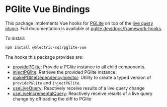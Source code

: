 # PGlite Vue Bindings

This package implements Vue hooks for [PGLite](https://pglite.dev/) on top of the [live query plugin](https://pglite.dev/docs/live-queries). Full documentation is available at [pglite.dev/docs/framework-hooks](https://pglite.dev/docs/framework-hooks#react).

To install:

```sh
npm install @electric-sql/pglite-vue
```

The hooks this package provides are:

- [providePGlite](https://pglite.dev/docs/framework-hook/vuevye#providepglite): Provide a PGlite instance to all child components.
- [injectPGlite](https://pglite.dev/docs/framework-hooks/vue#injectpglite): Retrieve the provided PGlite instance.
- [makePGliteDependencyInjector](https://pglite.dev/docs/framework-hooks/vue#makepglitedependencyinjector): Utility to create a typed version of `providePGlite` and `injectPGlite`.
- [useLiveQuery](https://pglite.dev/docs/framework-hooks#uselivequery): Reactively receive results of a live query change
- [useLiveIncrementalQuery](https://pglite.dev/docs/framework-hooks#useliveincrementalquery): Reactively receive results of a live query change by offloading the diff to PGlite
